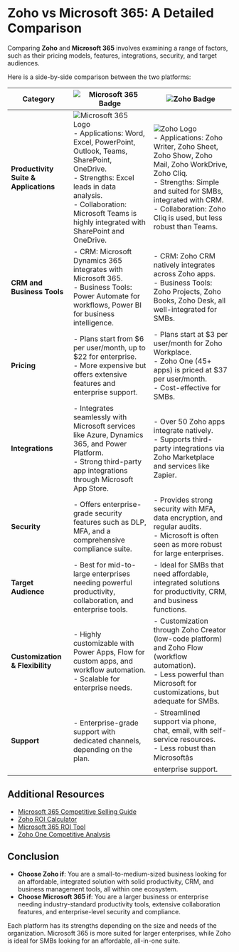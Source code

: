 
# Zoho vs Microsoft 365: A Detailed Comparison

Comparing **Zoho** and **Microsoft 365** involves examining a range of factors, such as their pricing models, features, integrations, security, and target audiences.

Here is a side-by-side comparison between the two platforms:

| **Category**                   | **![Microsoft 365 Badge](https://img.shields.io/badge/Microsoft%20365-%230078D4.svg?style=flat&logo=Microsoft%20Office&logoColor=white)** | **![Zoho Badge](https://img.shields.io/badge/Zoho-%2344CC11.svg?style=flat&logo=Zoho&logoColor=white)** |
|---------------------------------|------------------------------------------------------------------------------------------------|---------------------------------------------------------------------------------------------------|
| **Productivity Suite & Applications** | ![Microsoft 365 Logo](https://img.icons8.com/color/48/microsoft-office-365.png) <br> - Applications: Word, Excel, PowerPoint, Outlook, Teams, SharePoint, OneDrive. <br> - Strengths: Excel leads in data analysis. <br> - Collaboration: Microsoft Teams is highly integrated with SharePoint and OneDrive. | ![Zoho Logo](https://img.icons8.com/color/48/zoho.png) <br> - Applications: Zoho Writer, Zoho Sheet, Zoho Show, Zoho Mail, Zoho WorkDrive, Zoho Cliq. <br> - Strengths: Simple and suited for SMBs, integrated with CRM. <br> - Collaboration: Zoho Cliq is used, but less robust than Teams. |
| **CRM and Business Tools**      | - CRM: Microsoft Dynamics 365 integrates with Microsoft 365. <br> - Business Tools: Power Automate for workflows, Power BI for business intelligence. | - CRM: Zoho CRM natively integrates across Zoho apps. <br> - Business Tools: Zoho Projects, Zoho Books, Zoho Desk, all well-integrated for SMBs. |
| **Pricing**                     | - Plans start from $6 per user/month, up to $22 for enterprise. <br> - More expensive but offers extensive features and enterprise support. | - Plans start at $3 per user/month for Zoho Workplace. <br> - Zoho One (45+ apps) is priced at $37 per user/month. <br> - Cost-effective for SMBs. |
| **Integrations**                | - Integrates seamlessly with Microsoft services like Azure, Dynamics 365, and Power Platform. <br> - Strong third-party app integrations through Microsoft App Store. | - Over 50 Zoho apps integrate natively. <br> - Supports third-party integrations via Zoho Marketplace and services like Zapier. |
| **Security**                    | - Offers enterprise-grade security features such as DLP, MFA, and a comprehensive compliance suite. | - Provides strong security with MFA, data encryption, and regular audits. <br> - Microsoft is often seen as more robust for large enterprises. |
| **Target Audience**             | - Best for mid-to-large enterprises needing powerful productivity, collaboration, and enterprise tools. | - Ideal for SMBs that need affordable, integrated solutions for productivity, CRM, and business functions. |
| **Customization & Flexibility** | - Highly customizable with Power Apps, Flow for custom apps, and workflow automation. <br> - Scalable for enterprise needs. | - Customization through Zoho Creator (low-code platform) and Zoho Flow (workflow automation). <br> - Less powerful than Microsoft for customizations, but adequate for SMBs. |
| **Support**                     | - Enterprise-grade support with dedicated channels, depending on the plan. | - Streamlined support via phone, chat, email, with self-service resources. <br> - Less robust than Microsoftâs enterprise support. |

## Additional Resources

- [Microsoft 365 Competitive Selling Guide](https://www.microsoft.com/en-us/microsoft-365/compare-microsoft-365-enterprise-plans)
- [Zoho ROI Calculator](https://www.zoho.com/roi/)
- [Microsoft 365 ROI Tool](https://info.microsoft.com/roi-tool.html)
- [Zoho One Competitive Analysis](https://www.zoho.com/one/compare/)

## Conclusion

- **Choose Zoho if**: You are a small-to-medium-sized business looking for an affordable, integrated solution with solid productivity, CRM, and business management tools, all within one ecosystem.
- **Choose Microsoft 365 if**: You are a larger business or enterprise needing industry-standard productivity tools, extensive collaboration features, and enterprise-level security and compliance.

Each platform has its strengths depending on the size and needs of the organization. Microsoft 365 is more suited for larger enterprises, while Zoho is ideal for SMBs looking for an affordable, all-in-one suite.
